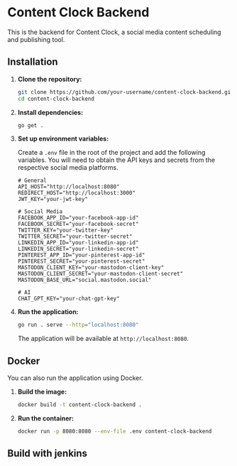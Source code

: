 # Content Clock Backend

This is the backend for Content Clock, a social media content scheduling and publishing tool.

## Installation

1.  **Clone the repository:**

    ```bash
    git clone https://github.com/your-username/content-clock-backend.git
    cd content-clock-backend
    ```

2.  **Install dependencies:**

    ```bash
    go get .
    ```

3.  **Set up environment variables:**

    Create a `.env` file in the root of the project and add the following variables. You will need to obtain the API keys and secrets from the respective social media platforms.

    ```
    # General
    API_HOST="http://localhost:8080"
    REDIRECT_HOST="http://localhost:3000"
    JWT_KEY="your-jwt-key"

    # Social Media
    FACEBOOK_APP_ID="your-facebook-app-id"
    FACEBOOK_SECRET="your-facebook-secret"
    TWITTER_KEY="your-twitter-key"
    TWITTER_SECRET="your-twitter-secret"
    LINKEDIN_APP_ID="your-linkedin-app-id"
    LINKEDIN_SECRET="your-linkedin-secret"
    PINTEREST_APP_ID="your-pinterest-app-id"
    PINTEREST_SECRET="your-pinterest-secret"
    MASTODON_CLIENT_KEY="your-mastodon-client-key"
    MASTODON_CLIENT_SECRET="your-mastodon-client-secret"
    MASTODON_BASE_URL="social.mastodon.social"

    # AI
    CHAT_GPT_KEY="your-chat-gpt-key"
    ```

4.  **Run the application:**

    ```bash
    go run . serve --http="localhost:8080"
    ```

    The application will be available at `http://localhost:8080`.

## Docker

You can also run the application using Docker.

1.  **Build the image:**

    ```bash
    docker build -t content-clock-backend .
    ```

2.  **Run the container:**

    ```bash
    docker run -p 8080:8080 --env-file .env content-clock-backend
    ```

## Build with jenkins